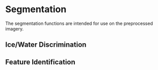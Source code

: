 # Segmentation
The segmentation functions are intended for use on the preprocessed imagery.

## Ice/Water Discrimination

## Feature Identification